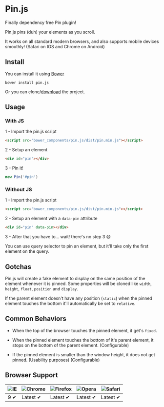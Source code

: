 # Pin.js

Finally dependency free Pin plugin!

Pin.js pins (duh) your elements as you scroll.

It works on all standard modern browsers, and also supports mobile devices smoothly! (Safari on IOS and Chrome on Android)

## Install

You can install it using [Bower](http://bower.io/)

```
bower install pin.js
```

Or you can clone/[download](https://github.com/mauriciosoares/pin.js/archive/master.zip) the project.

## Usage

### With JS

1 - Import the pin.js script

```html
<script src="bower_components/pin.js/dist/pin.min.js"></script>
```

2 - Setup an element

```html
<div id="pin"></div>
```

3 - Pin it!

```js
new Pin('#pin')
```

### Without JS

1 - Import the pin.js script

```html
<script src="bower_components/pin.js/dist/pin.min.js"></script>
```

2 - Setup an element with a `data-pin` attribute

```html
<div id="pin" data-pin></div>
```

3 - After that you have to... wait! there's no step 3 :smile:

You can use query selector to pin an element, but it'll take only the first element on the query.

## Gotchas

Pin.js will create a fake element to display on the same position of the element whenever it is pinned. Some properties will be cloned like `width`, `height`, `float`, `position` and `display`.

If the parent element doesn't have any position (`static`) when the pinned element touches the bottom it'll automatically be set to `relative`.

## Common Behaviors

* When the top of the browser touches the pinned element, it get's `fixed`.

* When the pinned element touches the bottom of it's parent element, it stops on the bottom of the parent element. (Configurable)

* If the pinned element is smaller than the window height, it does not get pinned. (Usability purposes) (Configurable)

## Browser Support

![IE](https://cloud.githubusercontent.com/assets/398893/3528325/20373e76-078e-11e4-8e3a-1cb86cf506f0.png) | ![Chrome](https://cloud.githubusercontent.com/assets/398893/3528328/23bc7bc4-078e-11e4-8752-ba2809bf5cce.png) | ![Firefox](https://cloud.githubusercontent.com/assets/398893/3528329/26283ab0-078e-11e4-84d4-db2cf1009953.png) | ![Opera](https://cloud.githubusercontent.com/assets/398893/3528330/27ec9fa8-078e-11e4-95cb-709fd11dac16.png) | ![Safari](https://cloud.githubusercontent.com/assets/398893/3528331/29df8618-078e-11e4-8e3e-ed8ac738693f.png)
--- | --- | --- | --- | --- |
<center>9 ✔</center> | Latest ✔ | Latest ✔ | Latest ✔ | Latest ✔ |
